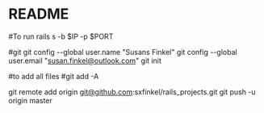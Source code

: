 # README

#To run 
rails s -b $IP -p $PORT

#git
git config --global user.name "Susans Finkel"
git config --global user.email "susan.finkel@outlook.com"
git init

#to add all files
#git add -A

git remote add origin git@github.com:sxfinkel/rails_projects.git
git push -u origin master
